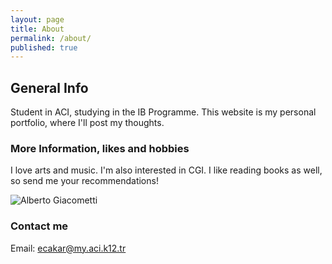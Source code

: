 ```yaml
---
layout: page
title: About
permalink: /about/
published: true
---
```


## General Info

Student in ACI, studying in the IB Programme. This website is my personal portfolio, where I'll post my thoughts.

### More Information, likes and hobbies

I love arts and music. I'm also interested in CGI. I like reading books as well, so send me your recommendations!

![Alberto Giacometti]({{site.baseurl}}/https://i.ibb.co/Kx1ytQ0/giacometti2.jpg)

### Contact me
Email:
[ecakar@my.aci.k12.tr](mailto:ecakar@my.aci.k12.tr)
